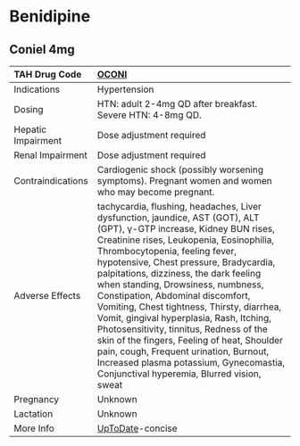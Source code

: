 # Benidipine

## Coniel 4mg

| TAH Drug Code      | [OCONI](https://www.tahsda.org.tw/drugs/hissearch.php?drug_code=OCONI)                                                                                                                                                                                                                                                                                                                                                                                                                                                                                                                                                                                                                 |
|:-------------------|:---------------------------------------------------------------------------------------------------------------------------------------------------------------------------------------------------------------------------------------------------------------------------------------------------------------------------------------------------------------------------------------------------------------------------------------------------------------------------------------------------------------------------------------------------------------------------------------------------------------------------------------------------------------------------------------|
| Indications        | Hypertension                                                                                                                                                                                                                                                                                                                                                                                                                                                                                                                                                                                                                                                                           |
| Dosing             | HTN: adult 2-4mg QD after breakfast. Severe HTN: 4-8mg QD.                                                                                                                                                                                                                                                                                                                                                                                                                                                                                                                                                                                                                             |
| Hepatic Impairment | Dose adjustment required                                                                                                                                                                                                                                                                                                                                                                                                                                                                                                                                                                                                                                                               |
| Renal Impairment   | Dose adjustment required                                                                                                                                                                                                                                                                                                                                                                                                                                                                                                                                                                                                                                                               |
| Contraindications  | Cardiogenic shock (possibly worsening symptoms). Pregnant women and women who may become pregnant.                                                                                                                                                                                                                                                                                                                                                                                                                                                                                                                                                                                     |
| Adverse Effects    | tachycardia, flushing, headaches, Liver dysfunction, jaundice, AST (GOT), ALT (GPT), γ-GTP increase, Kidney BUN rises, Creatinine rises, Leukopenia, Eosinophilia, Thrombocytopenia, feeling fever, hypotensive, Chest pressure, Bradycardia, palpitations, dizziness, the dark feeling when standing, Drowsiness, numbness, Constipation, Abdominal discomfort, Vomiting, Chest tightness, Thirsty, diarrhea, Vomit, gingival hyperplasia, Rash, Itching, Photosensitivity, tinnitus, Redness of the skin of the fingers, Feeling of heat, Shoulder pain, cough, Frequent urination, Burnout, Increased plasma potassium, Gynecomastia, Conjunctival hyperemia, Blurred vision, sweat |
| Pregnancy          | Unknown                                                                                                                                                                                                                                                                                                                                                                                                                                                                                                                                                                                                                                                                                |
| Lactation          | Unknown                                                                                                                                                                                                                                                                                                                                                                                                                                                                                                                                                                                                                                                                                |
| More Info          | [UpToDate](https://www.uptodate.com/contents/benidipine-international-drug-information)-concise                                                                                                                                                                                                                                                                                                                                                                                                                                                                                                                                                                                        |

